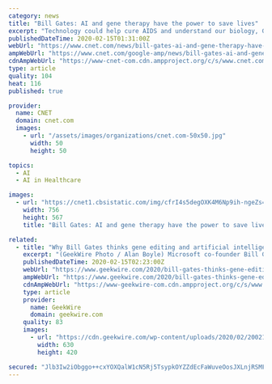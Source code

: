 ```yaml
---
category: news
title: "Bill Gates: AI and gene therapy have the power to save lives"
excerpt: "Technology could help cure AIDS and understand our biology, Gates says. Microsoft founder Bill Gates thinks artificial intelligence and gene therapy are the two technologies with the greatest power to change lives."
publishedDateTime: 2020-02-15T01:31:00Z
webUrl: "https://www.cnet.com/news/bill-gates-ai-and-gene-therapy-have-the-power-to-save-lives/"
ampWebUrl: "https://www.cnet.com/google-amp/news/bill-gates-ai-and-gene-therapy-have-the-power-to-save-lives/"
cdnAmpWebUrl: "https://www-cnet-com.cdn.ampproject.org/c/s/www.cnet.com/google-amp/news/bill-gates-ai-and-gene-therapy-have-the-power-to-save-lives/"
type: article
quality: 104
heat: 116
published: true

provider:
  name: CNET
  domain: cnet.com
  images:
    - url: "/assets/images/organizations/cnet.com-50x50.jpg"
      width: 50
      height: 50

topics:
  - AI
  - AI in Healthcare

images:
  - url: "https://cnet1.cbsistatic.com/img/cfrI4s5degOXK4M6Np9ih-ngeZs=/756x567/2020/02/15/c96dfa36-ef88-42b3-8d9f-7c359d2f50dd/bill-gates-getty.jpg"
    width: 756
    height: 567
    title: "Bill Gates: AI and gene therapy have the power to save lives"

related:
  - title: "Why Bill Gates thinks gene editing and artificial intelligence could save the world"
    excerpt: "(GeekWire Photo / Alan Boyle) Microsoft co-founder Bill Gates has been working to improve the state of global health through his nonprofit foundation for 20 years, and today he told the nation’s premier scientific gathering that advances in artificial intelligence and gene editing could accelerate those improvements exponentially in the years ..."
    publishedDateTime: 2020-02-15T02:23:00Z
    webUrl: "https://www.geekwire.com/2020/bill-gates-thinks-gene-editing-artificial-intelligence-save-world/"
    ampWebUrl: "https://www.geekwire.com/2020/bill-gates-thinks-gene-editing-artificial-intelligence-save-world/amp/"
    cdnAmpWebUrl: "https://www-geekwire-com.cdn.ampproject.org/c/s/www.geekwire.com/2020/bill-gates-thinks-gene-editing-artificial-intelligence-save-world/amp/"
    type: article
    provider:
      name: GeekWire
      domain: geekwire.com
    quality: 83
    images:
      - url: "https://cdn.geekwire.com/wp-content/uploads/2020/02/200214-gates1-630x420.jpg"
        width: 630
        height: 420

secured: "Jlb3Iw2iObggo++cxYOXQalW1cN5Rj5TsypkOYZZdEcFaWuveOosJXLnjRSMF2SkD3RYnP7KZW33JmkGpKMbtNDneUkDlbrvh/w+YrbX3r0rlWlPfFKWNG3LQoY/7Ko333gD4qwakF1yxgB+BganVqhqLtX0prQVmkURGEEEAfdB3hUgWiUS2nnXv2M9kYIv1mLGdWMITU76f7v50e3iwMiY14oKunzidkLxgX+OMbZ7HFIF0ODkAbIbiBgvoDE6MExixS4UhxwbRP8q2YW3i3Ss6BhNU4VdJO662ybqDHisP+rTvOdya8AHmLttFMJG9ZF8QWXs7UudNBF3CzjTgvDLBNNtpzZmqNfFE3jTiWPVKJkb2Uor3z+isO5f1M/fKgTtErzAVk2bN3q14WQGoCRfDl1tNWuPWwJFaFqWYP4Ul6w9+szYnE8Cdv6RM4fDDa/OCPkQLO8IcW6NqoeoOezcODhrF147PztfZqkP/Vs=;rYtwKM6D2jS6JWLvp4qq2Q=="
---
```


